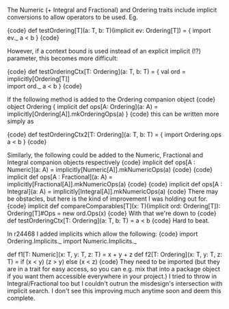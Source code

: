 The Numeric (+ Integral and Fractional) and Ordering traits include implicit conversions to allow operators to be used. Eg.

{code}
def testOrdering[T](a: T, b: T)(implicit ev: Ordering[T]) = { 
  import ev._
  a < b
}
{code}

However, if a context bound is used instead of an explicit implicit (!?) parameter, this becomes more difficult:

{code}
def testOrderingCtx[T: Ordering](a: T, b: T) = { 
  val ord = implicitly[Ordering[T]]               
  import ord._ 
  a < b
}
{code}

If the following method is added to the Ordering companion object
{code}
object Ordering {
  implicit def ops[A: Ordering](a: A) = implicitly[Ordering[A]].mkOrderingOps(a)
}
{code}
this can be written more simply as

{code}
def testOrderingCtx2[T: Ordering](a: T, b: T) = { 
  import Ordering.ops 
  a < b
}
{code}

Similarly, the following could be added to the Numeric, Fractional and Integral companion objects respectively
{code}
implicit def ops[A : Numeric](a: A) = implicitly[Numeric[A]].mkNumericOps(a)
{code}
{code}
implicit def ops[A : Fractional](a: A) = implicitly[Fractional[A]].mkNumericOps(a)
{code}
{code}
implicit def ops[A : Integral](a: A) = implicitly[Integral[A]].mkNumericOps(a)
{code}
There may be obstacles, but here is the kind of improvement I was holding out for.
{code}
implicit def compareComparables[T](x: T)(implicit ord: Ordering[T]): Ordering[T]#Ops = new ord.Ops(x)
{code}
With that we're down to
{code}
def testOrderingCtx[T: Ordering](a: T, b: T) = a < b
{code}
Hard to beat.

In r24468 I added implicits which allow the following:
{code}
import Ordering.Implicits._
import Numeric.Implicits._

def f1[T: Numeric](x: T, y: T, z: T)  = x + y + z
def f2[T: Ordering](x: T, y: T, z: T) = if (x < y) (z > y) else (x < z)
{code}
They need to be imported (but they are in a trait for easy access, so you can e.g. mix that into a package object if you want them accessible everywhere in your project.) I tried to throw in Integral/Fractional too but I couldn't outrun the misdesign's intersection with implicit search.  I don't see this improving much anytime soon and deem this complete.
